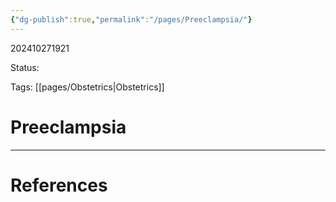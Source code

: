 ```yaml
---
{"dg-publish":true,"permalink":"/pages/Preeclampsia/"}
---
```



202410271921

Status: 

Tags: [[pages/Obstetrics\|Obstetrics]]

# Preeclampsia







___
# References
